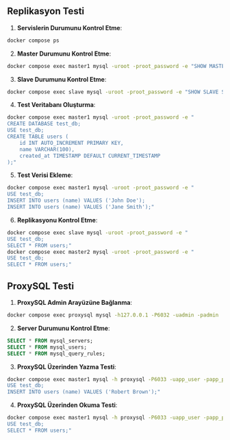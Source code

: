 ## Replikasyon Testi

1. **Servislerin Durumunu Kontrol Etme**:
```bash
docker compose ps
```

2. **Master Durumunu Kontrol Etme**:
```bash
docker compose exec master1 mysql -uroot -proot_password -e "SHOW MASTER STATUS\G;"
```

3. **Slave Durumunu Kontrol Etme**:
```bash
docker compose exec slave mysql -uroot -proot_password -e "SHOW SLAVE STATUS\G;"
```

4. **Test Veritabanı Oluşturma**:
```bash
docker compose exec master1 mysql -uroot -proot_password -e "
CREATE DATABASE test_db;
USE test_db;
CREATE TABLE users (
    id INT AUTO_INCREMENT PRIMARY KEY,
    name VARCHAR(100),
    created_at TIMESTAMP DEFAULT CURRENT_TIMESTAMP
);"
```

5. **Test Verisi Ekleme**:
```bash
docker compose exec master1 mysql -uroot -proot_password -e "
USE test_db;
INSERT INTO users (name) VALUES ('John Doe');
INSERT INTO users (name) VALUES ('Jane Smith');"
```

6. **Replikasyonu Kontrol Etme**:
```bash
docker compose exec slave mysql -uroot -proot_password -e "
USE test_db;
SELECT * FROM users;"
docker compose exec master2 mysql -uroot -proot_password -e "
USE test_db;
SELECT * FROM users;"
```

## ProxySQL Testi

1. **ProxySQL Admin Arayüzüne Bağlanma**:
```bash
docker compose exec proxysql mysql -h127.0.0.1 -P6032 -uadmin -padmin
```

2. **Server Durumunu Kontrol Etme**:
```sql
SELECT * FROM mysql_servers;
SELECT * FROM mysql_users;
SELECT * FROM mysql_query_rules;
```

3. **ProxySQL Üzerinden Yazma Testi**:
```bash
docker compose exec master1 mysql -h proxysql -P6033 -uapp_user -papp_pass123 -e "
USE test_db;
INSERT INTO users (name) VALUES ('Robert Brown');"
```

4. **ProxySQL Üzerinden Okuma Testi**:
```bash
docker compose exec master1 mysql -h proxysql -P6033 -uapp_user -papp_pass123 -e "
USE test_db;
SELECT * FROM users;"
```
